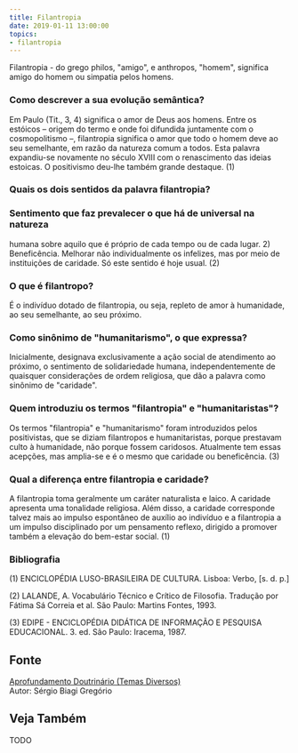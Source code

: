 ```yaml
---
title: Filantropia
date: 2019-01-11 13:00:00
topics: 
- filantropia
---
```


Filantropia - do grego philos, "amigo", e anthropos, "homem",
significa amigo do homem ou simpatia pelos homens.

### Como descrever a sua evolução semântica?
Em Paulo (Tit., 3, 4) significa o amor de Deus aos homens. Entre os
estóicos – origem do termo e onde foi difundida juntamente com o
cosmopolitismo –, filantropia significa o amor que todo o homem deve
ao seu semelhante, em razão da natureza comum a todos. Esta palavra
expandiu-se novamente no século XVIII com o renascimento das ideias
estoicas. O positivismo deu-lhe também grande destaque. (1)

### Quais os dois sentidos da palavra filantropia?
### Sentimento que faz prevalecer o que há de universal na natureza
humana sobre aquilo que é próprio de cada tempo ou de cada lugar. 2)
Beneficência. Melhorar não individualmente os infelizes, mas por meio de
instituições de caridade. Só este sentido é hoje usual. (2)

### O que é filantropo?
É o indivíduo dotado de filantropia, ou seja, repleto de amor à
humanidade, ao seu semelhante, ao seu próximo.

### Como sinônimo de "humanitarismo", o que expressa?
Inicialmente, designava exclusivamente a ação social de atendimento ao
próximo, o sentimento de solidariedade humana, independentemente de
quaisquer considerações de ordem religiosa, que dão a palavra como
sinônimo de "caridade".

### Quem introduziu os termos "filantropia" e "humanitaristas"?
Os termos "filantropia" e "humanitarismo" foram introduzidos pelos
positivistas, que se diziam filantropos e humanitaristas, porque
prestavam culto à humanidade, não porque fossem caridosos. Atualmente
tem essas acepções, mas amplia-se e é o mesmo que caridade ou
beneficência. (3)

### Qual a diferença entre filantropia e caridade?
A filantropia toma geralmente um caráter naturalista e laico. A caridade
apresenta uma tonalidade religiosa. Além disso, a caridade corresponde
talvez mais ao impulso espontâneo de auxílio ao indivíduo e a
filantropia a um impulso disciplinado por um pensamento reflexo,
dirigido a promover também a elevação do bem-estar social. (1)


### Bibliografia
(1) ENCICLOPÉDIA LUSO-BRASILEIRA DE CULTURA. Lisboa: Verbo, \[s. d. p.\]

(2) LALANDE, A. Vocabulário Técnico e Crítico de Filosofia. Tradução
por Fátima Sá Correia et al. São Paulo: Martins Fontes, 1993.

(3) EDIPE - ENCICLOPÉDIA DIDÁTICA DE INFORMAÇÃO E PESQUISA
EDUCACIONAL. 3. ed. São Paulo: Iracema, 1987.

## Fonte
[Aprofundamento Doutrinário (Temas Diversos)](https://sites.google.com/view/aprofundamentodoutrinario/filantropia)  
Autor: Sérgio Biagi Gregório



## Veja Também
TODO


